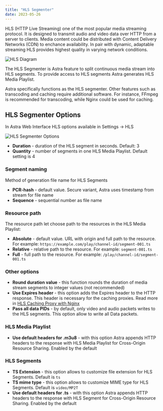 ```yaml
---
title: "HLS Segmenter"
date: 2023-05-26
---
```


HLS (HTTP Live Streaming) one of the most popular media streaming protocol. It is designed to transmit audio and video data over HTTP from a server to clients. Media content could be distributed with Content Delivery Networks (CDN) to enchance availability. In pair with dynamic, adaptable streaming HLS provides highest quality in varying network conditions.

![HLS Diagram](https://cdn.cesbo.com/help/astra/delivery/http-hls/hls-segmenter/diagram.svg)

The HLS Segmenter is Astra feature to split continuous media stream into HLS segments. To provide access to HLS segments Astra generates HLS Media Playlist.

Astra specifically functions as the HLS segmenter. Other features such as transcoding and caching require additional software. For instance, FFmpeg is recommended for transcoding, while Nginx could be used for caching.

## HLS Segmenter Options

In Astra Web Interface HLS options available in Settings -> HLS

![HLS Segmenter Options](https://cdn.cesbo.com/help/astra/delivery/http-hls/hls-segmenter/options.png)

- **Duration** - duration of the HLS segment in seconds. Default: 3
- **Quantity** - number of segments in one HLS Media Playlist. Default setting is 4

### Segment naming

Method of generation file name for HLS Segments

- **PCR-hash** - default value. Secure variant, Astra uses timestamp from stream for file name
- **Sequence** - sequential number as file name

### Resource path

The resource path let choose path to the resources in the HLS Media Playlist:

- **Absolute** - default value. URL with origin and full path to the resource. For example: `https://example.com/play/channel-id/segment-001.ts`
- **Relative** - relative path to the resource. For example: `segment-001.ts`
- **Full** - full path to the resource. For example: `/play/channel-id/segment-001.ts`

### Other options

- **Round duration value** - this function rounds the duration of media stream segments to integer values (not recommended)
- **Use Expires header** - this option adds the Expires header to the HTTP response. This header is necessary for the caching proxies. Read more in [HLS Caching Proxy with Nginx](../../../misc/tools-and-utilities/network/hls-caching-proxy-with-nginx)
- **Pass all data PIDs** - by default, only video and audio packets writes to the HLS segments. This option allow to write all Data packets.

### HLS Media Playlist

- **Use default headers for .m3u8** - with this option Astra appends HTTP headers to the response with HLS Media Playlist for Cross-Origin Resource Sharing. Enabled by the default

### HLS Segments

- **TS Extension** - this option allows to customize file extension for HLS Segments. Default is `ts`
- **TS mime type** - this option allows to customize MIME type for HLS Segments. Default is `video/MP2T`
- **Use default headers for .ts** - with this option Astra appends HTTP headers to the response with HLS Segment for Cross-Origin Resource Sharing. Enabled by the default
